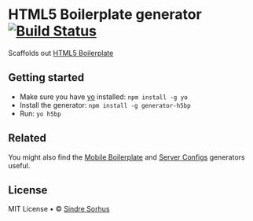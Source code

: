 # HTML5 Boilerplate generator [![Build Status](https://secure.travis-ci.org/h5bp/generator-h5bp.png?branch=master)](http://travis-ci.org/h5bp/generator-h5bp)

Scaffolds out [HTML5 Boilerplate](http://html5boilerplate.com)


## Getting started

- Make sure you have [yo](https://github.com/yeoman/yo) installed: `npm install -g yo`
- Install the generator: `npm install -g generator-h5bp`
- Run: `yo h5bp`


## Related

You might also find the [Mobile Boilerplate](https://github.com/h5bp/generator-mobile-boilerplate) and [Server Configs](https://github.com/h5bp/generator-server-configs) generators useful.


## License

MIT License • © [Sindre Sorhus](http://sindresorhus.com)
